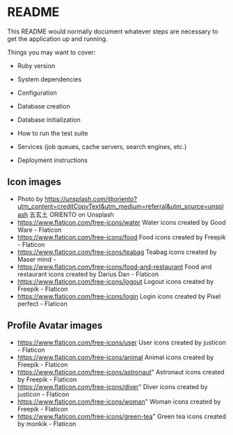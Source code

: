 # README

This README would normally document whatever steps are necessary to get the
application up and running.

Things you may want to cover:

* Ruby version

* System dependencies

* Configuration

* Database creation

* Database initialization

* How to run the test suite

* Services (job queues, cache servers, search engines, etc.)

* Deployment instructions

## Icon images

* Photo by https://unsplash.com/@oriento?utm_content=creditCopyText&utm_medium=referral&utm_source=unsplash 五玄土 ORIENTO on Unsplash
* https://www.flaticon.com/free-icons/water Water icons created by Good Ware - Flaticon
* https://www.flaticon.com/free-icons/food Food icons created by Freepik - Flaticon
* https://www.flaticon.com/free-icons/teabag Teabag icons created by Maser mind - 
* https://www.flaticon.com/free-icons/food-and-restaurant Food and restaurant icons created by Darius Dan - Flaticon
* https://www.flaticon.com/free-icons/logout Logout icons created by Freepik - Flaticon
* https://www.flaticon.com/free-icons/login Login icons created by Pixel perfect - Flaticon

## Profile Avatar images

* https://www.flaticon.com/free-icons/user User icons created by justicon - Flaticon
* https://www.flaticon.com/free-icons/animal Animal icons created by Freepik - Flaticon
* https://www.flaticon.com/free-icons/astronaut" Astronaut icons created by Freepik - Flaticon
* https://www.flaticon.com/free-icons/diver" Diver icons created by justicon - Flaticon
* https://www.flaticon.com/free-icons/woman" Woman icons created by Freepik - Flaticon
* https://www.flaticon.com/free-icons/green-tea" Green tea icons created by monkik - Flaticon